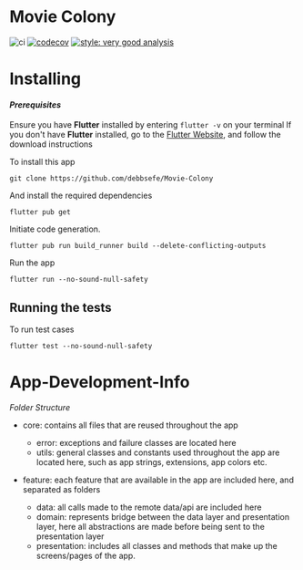 # Movie Colony

![ci](https://github.com/debbsefe/Movie-Colony/actions/workflows/tvify_ci.yml/badge.svg) [![codecov](https://codecov.io/gh/debbsefe/Movie-Colony/branch/main/graph/badge.svg?token=41VSAPPB8M)](https://codecov.io/gh/debbsefe/Movie-Colony)
[![style: very good analysis](https://img.shields.io/badge/style-very_good_analysis-B22C89.svg)](https://pub.dev/packages/very_good_analysis)

# Installing

#### _Prerequisites_

Ensure you have **Flutter** installed by entering `flutter -v` on your terminal
If you don't have **Flutter** installed, go to the [Flutter Website](http://flutter.dev), and follow the download instructions

To install this app

`git clone https://github.com/debbsefe/Movie-Colony`

And install the required dependencies

`flutter pub get`

Initiate code generation.

`flutter pub run build_runner build --delete-conflicting-outputs`

Run the app

`flutter run --no-sound-null-safety`

## Running the tests

To run test cases

`flutter test --no-sound-null-safety`

# App-Development-Info

_Folder Structure_

- core: contains all files that are reused throughout the app

  - error: exceptions and failure classes are located here
  - utils: general classes and constants used throughout the app are located here, such as app strings, extensions, app colors etc.

- feature: each feature that are available in the app are included here, and separated as folders

  - data: all calls made to the remote data/api are included here
  - domain: represents bridge between the data layer and presentation layer, here all abstractions are made before being sent to the presentation layer
  - presentation: includes all classes and methods that make up the screens/pages of the app.
